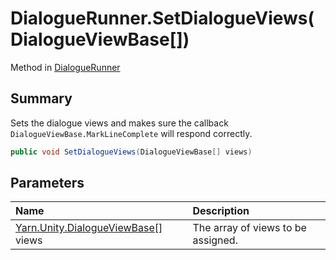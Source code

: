# DialogueRunner.SetDialogueViews(DialogueViewBase[])

Method in [DialogueRunner](/api/csharp/yarn.unity.dialoguerunner.md)

## Summary


Sets the dialogue views and makes sure the callback  <code>DialogueViewBase.MarkLineComplete</code> 
will respond correctly.


```csharp
public void SetDialogueViews(DialogueViewBase[] views)
```

## Parameters

|Name|Description|
|:---|:---|
|[Yarn.Unity.DialogueViewBase\[\]](/api/csharp/yarn.unity.dialogueviewbase.md) views|The array of views to be assigned.|

